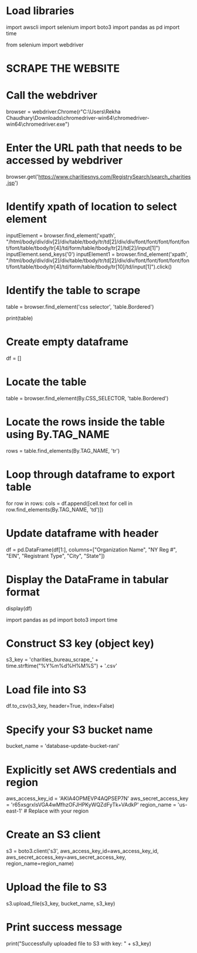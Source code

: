 # Load libraries
import awscli
import selenium
import boto3
import pandas as pd
import time

from selenium import webdriver

# SCRAPE THE WEBSITE
# Call the webdriver
browser = webdriver.Chrome(r"C:\Users\Rekha Chaudhary\Downloads\chromedriver-win64\chromedriver-win64\chromedriver.exe")

# Enter the URL path that needs to be accessed by webdriver
browser.get('https://www.charitiesnys.com/RegistrySearch/search_charities.jsp')

# Identify xpath of location to select element
inputElement = browser.find_element('xpath', "/html/body/div/div[2]/div/table/tbody/tr/td[2]/div/div/font/font/font/font/font/font/table/tbody/tr[4]/td/form/table/tbody/tr[2]/td[2]/input[1]")
inputElement.send_keys('0')
inputElement1 = browser.find_element('xpath', "/html/body/div/div[2]/div/table/tbody/tr/td[2]/div/div/font/font/font/font/font/font/table/tbody/tr[4]/td/form/table/tbody/tr[10]/td/input[1]").click()

# Identify the table to scrape
table = browser.find_element('css selector', 'table.Bordered')

print(table)

# Create empty dataframe
df = []

# Locate the table
table = browser.find_element(By.CSS_SELECTOR, 'table.Bordered')

# Locate the rows inside the table using By.TAG_NAME
rows = table.find_elements(By.TAG_NAME, 'tr')

# Loop through dataframe to export table
for row in rows:
    cols = df.append([cell.text for cell in row.find_elements(By.TAG_NAME, 'td')])

# Update dataframe with header
df = pd.DataFrame(df[1:], columns=["Organization Name", "NY Reg #", "EIN", "Registrant Type", "City", "State"])

# Display the DataFrame in tabular format
display(df)

import pandas as pd
import boto3
import time



# Construct S3 key (object key)
s3_key = 'charities_bureau_scrape_' + time.strftime("%Y%m%d%H%M%S") + '.csv'

# Load file into S3
df.to_csv(s3_key, header=True, index=False)

# Specify your S3 bucket name
bucket_name = 'database-update-bucket-rani'

# Explicitly set AWS credentials and region
aws_access_key_id = 'AKIA4OPMEVP4AQPSEP7N'
aws_secret_access_key = 'r65xsgrxIsVGA4wMfhzOFJHPKyWQZdFyTk+VAdkP'
region_name = 'us-east-1'  # Replace with your region

# Create an S3 client
s3 = boto3.client('s3', aws_access_key_id=aws_access_key_id, aws_secret_access_key=aws_secret_access_key, region_name=region_name)

# Upload the file to S3
s3.upload_file(s3_key, bucket_name, s3_key)

# Print success message
print("Successfully uploaded file to S3 with key: " + s3_key)
